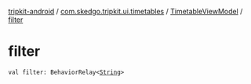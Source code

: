 [tripkit-android](../../index.md) / [com.skedgo.tripkit.ui.timetables](../index.md) / [TimetableViewModel](index.md) / [filter](./filter.md)

# filter

`val filter: BehaviorRelay<`[`String`](https://kotlinlang.org/api/latest/jvm/stdlib/kotlin/-string/index.html)`>`